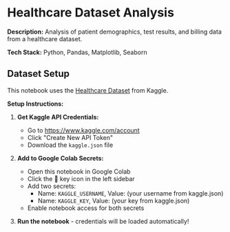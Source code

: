 # Healthcare Dataset Analysis

**Description:** Analysis of patient demographics, test results, and billing data from a healthcare dataset.

**Tech Stack:** Python, Pandas, Matplotlib, Seaborn


## Dataset Setup

This notebook uses the [Healthcare Dataset](https://www.kaggle.com/datasets/prasad22/healthcare-dataset) from Kaggle.

**Setup Instructions:**

1. **Get Kaggle API Credentials:**
   - Go to https://www.kaggle.com/account
   - Click "Create New API Token"
   - Download the `kaggle.json` file

2. **Add to Google Colab Secrets:**
   - Open this notebook in Google Colab
   - Click the 🔑 key icon in the left sidebar
   - Add two secrets:
     - Name: `KAGGLE_USERNAME`, Value: (your username from kaggle.json)
     - Name: `KAGGLE_KEY`, Value: (your key from kaggle.json)
   - Enable notebook access for both secrets

3. **Run the notebook** - credentials will be loaded automatically!

